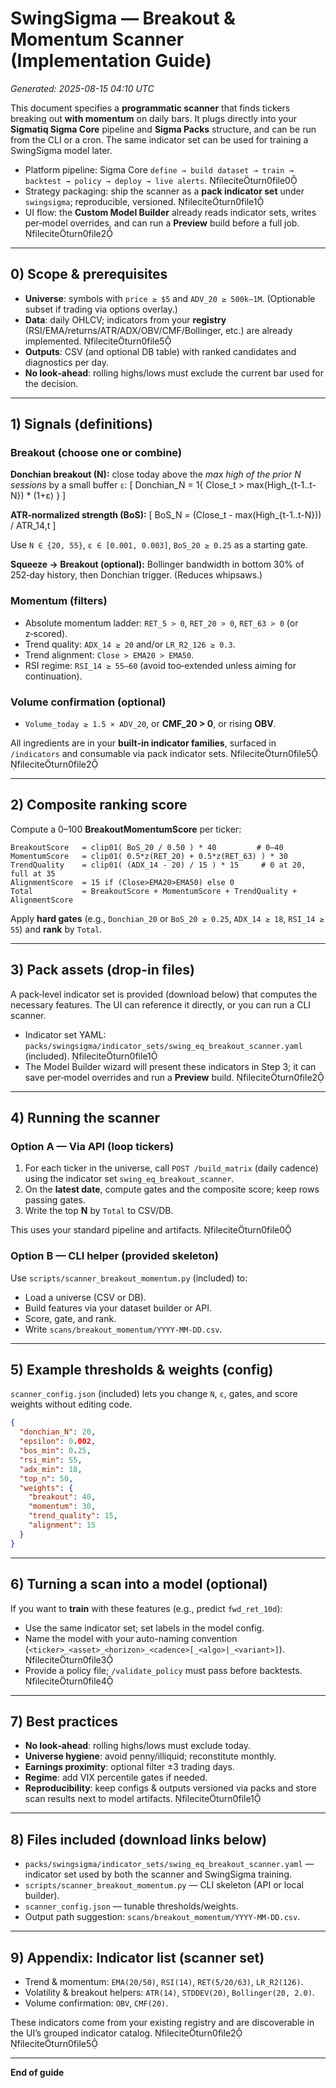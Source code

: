 
# SwingSigma — Breakout & Momentum Scanner (Implementation Guide)
*Generated: 2025-08-15 04:10 UTC*

This document specifies a **programmatic scanner** that finds tickers breaking out **with momentum** on daily bars. It plugs directly into your **Sigmatiq Sigma Core** pipeline and **Sigma Packs** structure, and can be run from the CLI or a cron. The same indicator set can be used for training a SwingSigma model later.

- Platform pipeline: Sigma Core `define → build dataset → train → backtest → policy → deploy → live alerts`. fileciteturn0file0  
- Strategy packaging: ship the scanner as a **pack indicator set** under `swingsigma`; reproducible, versioned. fileciteturn0file1  
- UI flow: the **Custom Model Builder** already reads indicator sets, writes per‑model overrides, and can run a **Preview** build before a full job. fileciteturn0file2

---

## 0) Scope & prerequisites

- **Universe**: symbols with `price ≥ $5` and `ADV_20 ≥ 500k–1M`. (Optionable subset if trading via options overlay.)
- **Data**: daily OHLCV; indicators from your **registry** (RSI/EMA/returns/ATR/ADX/OBV/CMF/Bollinger, etc.) are already implemented. fileciteturn0file5
- **Outputs**: CSV (and optional DB table) with ranked candidates and diagnostics per day.
- **No look‑ahead**: rolling highs/lows must exclude the current bar used for the decision.

---

## 1) Signals (definitions)

### Breakout (choose one or combine)

**Donchian breakout (N):** close today above the *max high of the prior N sessions* by a small buffer `ε`:
[ Donchian_N = 1{ Close_t > max(High_{t-1..t-N}) * (1+ε) } ]

**ATR‑normalized strength (BoS):**
[ BoS_N = (Close_t - max(High_{t-1..t-N})) / ATR_14,t ]

Use `N ∈ {20, 55}`, `ε ∈ [0.001, 0.003]`, `BoS_20 ≥ 0.25` as a starting gate.

**Squeeze → Breakout (optional):** Bollinger bandwidth in bottom 30% of 252‑day history, then Donchian trigger. (Reduces whipsaws.)

### Momentum (filters)

- Absolute momentum ladder: `RET_5 > 0`, `RET_20 > 0`, `RET_63 > 0` (or z‑scored).  
- Trend quality: `ADX_14 ≥ 20` and/or `LR_R2_126 ≥ 0.3`.  
- Trend alignment: `Close > EMA20 > EMA50`.  
- RSI regime: `RSI_14 ≥ 55–60` (avoid too‑extended unless aiming for continuation).

### Volume confirmation (optional)
- `Volume_today ≥ 1.5 × ADV_20`, or **CMF_20 > 0**, or rising **OBV**.

All ingredients are in your **built‑in indicator families**, surfaced in `/indicators` and consumable via pack indicator sets. fileciteturn0file5 fileciteturn0file2

---

## 2) Composite ranking score

Compute a 0–100 **BreakoutMomentumScore** per ticker:

```
BreakoutScore   = clip01( BoS_20 / 0.50 ) * 40         # 0–40
MomentumScore   = clip01( 0.5*z(RET_20) + 0.5*z(RET_63) ) * 30
TrendQuality    = clip01( (ADX_14 - 20) / 15 ) * 15     # 0 at 20, full at 35
AlignmentScore  = 15 if (Close>EMA20>EMA50) else 0
Total           = BreakoutScore + MomentumScore + TrendQuality + AlignmentScore
```

Apply **hard gates** (e.g., `Donchian_20` or `BoS_20 ≥ 0.25`, `ADX_14 ≥ 18`, `RSI_14 ≥ 55`) and **rank** by `Total`.

---

## 3) Pack assets (drop-in files)

A pack‑level indicator set is provided (download below) that computes the necessary features. The UI can reference it directly, or you can run a CLI scanner.

- Indicator set YAML: `packs/swingsigma/indicator_sets/swing_eq_breakout_scanner.yaml` (included). fileciteturn0file1  
- The Model Builder wizard will present these indicators in Step 3; it can save per‑model overrides and run a **Preview** build. fileciteturn0file2

---

## 4) Running the scanner

### Option A — Via API (loop tickers)

1. For each ticker in the universe, call `POST /build_matrix` (daily cadence) using the indicator set `swing_eq_breakout_scanner`.  
2. On the **latest date**, compute gates and the composite score; keep rows passing gates.  
3. Write the top **N** by `Total` to CSV/DB.

This uses your standard pipeline and artifacts. fileciteturn0file0

### Option B — CLI helper (provided skeleton)

Use `scripts/scanner_breakout_momentum.py` (included) to:
- Load a universe (CSV or DB).  
- Build features via your dataset builder or API.  
- Score, gate, and rank.  
- Write `scans/breakout_momentum/YYYY-MM-DD.csv`.

---

## 5) Example thresholds & weights (config)

`scanner_config.json` (included) lets you change `N`, `ε`, gates, and score weights without editing code.

```json
{
  "donchian_N": 20,
  "epsilon": 0.002,
  "bos_min": 0.25,
  "rsi_min": 55,
  "adx_min": 18,
  "top_n": 50,
  "weights": {
    "breakout": 40,
    "momentum": 30,
    "trend_quality": 15,
    "alignment": 15
  }
}
```

---

## 6) Turning a scan into a model (optional)

If you want to **train** with these features (e.g., predict `fwd_ret_10d`):  
- Use the same indicator set; set labels in the model config.  
- Name the model with your auto-naming convention (`<ticker>_<asset>_<horizon>_<cadence>[_<algo>|_<variant>]`). fileciteturn0file3  
- Provide a policy file; `/validate_policy` must pass before backtests. fileciteturn0file4

---

## 7) Best practices

- **No look‑ahead**: rolling highs/lows must exclude today.  
- **Universe hygiene**: avoid penny/illiquid; reconstitute monthly.  
- **Earnings proximity**: optional filter ±3 trading days.  
- **Regime**: add VIX percentile gates if needed.  
- **Reproducibility**: keep configs & outputs versioned via packs and store scan results next to model artifacts. fileciteturn0file1

---

## 8) Files included (download links below)

- `packs/swingsigma/indicator_sets/swing_eq_breakout_scanner.yaml` — indicator set used by both the scanner and SwingSigma training.  
- `scripts/scanner_breakout_momentum.py` — CLI skeleton (API or local builder).  
- `scanner_config.json` — tunable thresholds/weights.  
- Output path suggestion: `scans/breakout_momentum/YYYY-MM-DD.csv`.

---

## 9) Appendix: Indicator list (scanner set)

- Trend & momentum: `EMA(20/50)`, `RSI(14)`, `RET(5/20/63)`, `LR_R2(126)`.  
- Volatility & breakout helpers: `ATR(14)`, `STDDEV(20)`, `Bollinger(20, 2.0)`.  
- Volume confirmation: `OBV`, `CMF(20)`.

These indicators come from your existing registry and are discoverable in the UI’s grouped indicator catalog. fileciteturn0file2 fileciteturn0file5

---

**End of guide**
